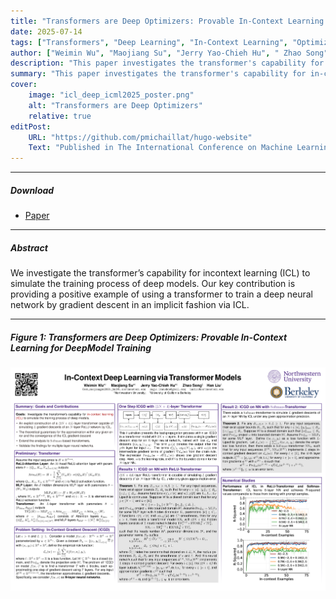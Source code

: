 ```yaml
---
title: "Transformers are Deep Optimizers: Provable In-Context Learning for DeepModel Training"
date: 2025-07-14
tags: ["Transformers", "Deep Learning", "In-Context Learning", "Optimization"]
author: ["Weimin Wu", "Maojiang Su", "Jerry Yao-Chieh Hu", " Zhao Song", "Han Liu"]
description: "This paper investigates the transformer's capability for in-context learning (ICL) to simulate the training process of deep models, providing a provable explicit construction. Published in The International Conference on Machine Learning, 2025."
summary: "This paper investigates the transformer's capability for in-context learning (ICL) to simulate the training process of deep models, providing a provable explicit construction."
cover:
    image: "icl_deep_icml2025_poster.png"
    alt: "Transformers are Deep Optimizers"
    relative: true
editPost:
    URL: "https://github.com/pmichaillat/hugo-website"
    Text: "Published in The International Conference on Machine Learning, 2025."
---
```


---

##### Download

+ [Paper](6952_Transformers_are_Deep_Opt.pdf)

---

##### Abstract

We investigate the transformer’s capability for incontext learning (ICL) to simulate the training process of deep models. 
Our key contribution is providing a positive example of using a transformer to train a deep neural network by gradient descent in an implicit fashion via ICL.

---

##### Figure 1: Transformers are Deep Optimizers: Provable In-Context Learning for DeepModel Training

![](icl_deep_icml2025_poster.png)
